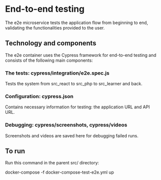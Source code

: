 # End-to-end testing

The e2e microservice tests the application flow from beginning to end,
validating the functionalities provided to the user.

## Technology and components

The e2e container uses the Cypress framework for end-to-end testing and consists
of the following main components:

### The tests: cypress/integration/e2e.spec.js

Tests the system from src_react to src_php to src_learner and back.

### Configuration: cypress.json

Contains necessary information for testing: the application URL and API URL.

### Debugging: cypress/screenshots, cypress/videos

Screenshots and videos are saved here for debugging failed runs.

## To run

Run this command in the parent src/ directory:

docker-compose -f docker-compose-test-e2e.yml up
